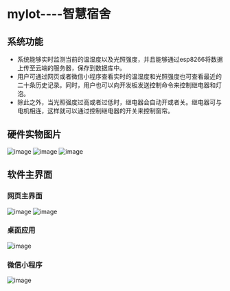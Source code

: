 # myIot----智慧宿舍

## 系统功能
* 系统能够实时监测当前的温湿度以及光照强度，并且能够通过esp8266将数据上传至云端的服务器，保存到数据库中。
* 用户可通过网页或者微信小程序查看实时的温湿度和光照强度也可查看最近的二十条历史记录。同时，用户也可以向开发板发送控制命令来控制继电器和灯泡。
* 除此之外，当光照强度过高或者过低时，继电器会自动开或者关。继电器可与电机相连，这样就可以通过控制继电器的开关来控制窗帘。

## 硬件实物图片
![image](https://user-images.githubusercontent.com/63591834/110636466-3fa2e280-81e7-11eb-82ce-043ccc79e03e.png)
![image](https://user-images.githubusercontent.com/63591834/110636819-afb16880-81e7-11eb-89ca-c0ee41e33378.png)
![image](https://user-images.githubusercontent.com/63591834/110636840-b3dd8600-81e7-11eb-8627-42192a441f97.png)

## 软件主界面
### 网页主界面
![image](https://user-images.githubusercontent.com/63591834/110638632-c1940b00-81e9-11eb-9561-5d6e4046f121.png)
![image](https://user-images.githubusercontent.com/63591834/110638648-c5c02880-81e9-11eb-8bf4-74208a4a7e3e.png)
### 桌面应用
![image](https://user-images.githubusercontent.com/63591834/110638610-b8a33980-81e9-11eb-846c-7569accfbd2e.png)
### 微信小程序
![image](https://user-images.githubusercontent.com/63591834/110638665-cb1d7300-81e9-11eb-8082-2333e19be22d.png)
